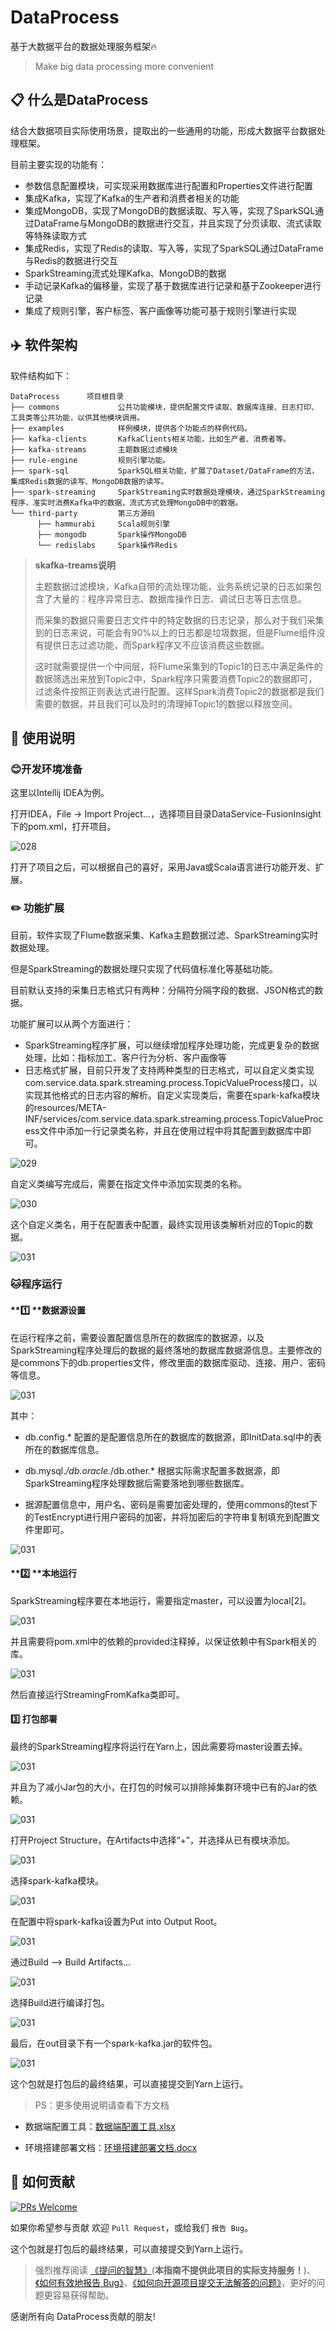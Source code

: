 # DataProcess

基于大数据平台的数据处理服务框架:fire:
> Make big data processing more convenient

## :clipboard: 什么是DataProcess

结合大数据项目实际使用场景，提取出的一些通用的功能，形成大数据平台数据处理框架。

目前主要实现的功能有：  

- 参数信息配置模块，可实现采用数据库进行配置和Properties文件进行配置
- 集成Kafka，实现了Kafka的生产者和消费者相关的功能
- 集成MongoDB，实现了MongoDB的数据读取、写入等，实现了SparkSQL通过DataFrame与MongoDB的数据进行交互，并且实现了分页读取、流式读取等特殊读取方式
- 集成Redis，实现了Redis的读取、写入等，实现了SparkSQL通过DataFrame与Redis的数据进行交互
- SparkStreaming流式处理Kafka、MongoDB的数据
- 手动记录Kafka的偏移量，实现了基于数据库进行记录和基于Zookeeper进行记录
- 集成了规则引擎，客户标签、客户画像等功能可基于规则引擎进行实现

## :airplane: 软件架构

软件结构如下：  
```
DataProcess      项目根目录
├── commons             公共功能模块，提供配置文件读取、数据库连接、日志打印、工具类等公共功能，以供其他模块调用。  
├── examples            样例模块，提供各个功能点的样例代码。  
├── kafka-clients       KafkaClients相关功能，比如生产者、消费者等。
├── kafka-streams       主题数据过滤模块
├── rule-engine         规则引擎功能。
├── spark-sql           SparkSQL相关功能，扩展了Dataset/DataFrame的方法，集成Redis数据的读写、MongoDB数据的读写。  
├── spark-streaming     SparkStreaming实时数据处理模块，通过SparkStreaming程序，准实时消费Kafka中的数据，流式方式处理MongoDB中的数据。
└── third-party         第三方源码
      ├── hammurabi     Scala规则引擎
      ├── mongodb       Spark操作MongoDB
      └── redislabs     Spark操作Redis
```

> **skafka-treams说明**
>
> 主题数据过滤模块，Kafka自带的流处理功能，业务系统记录的日志如果包含了大量的：程序异常日志、数据库操作日志、调试日志等日志信息。
>
> 而采集的数据只需要日志文件中的特定数据的日志记录，那么对于我们采集到的日志来说，可能会有90%以上的日志都是垃圾数据，但是Flume组件没有提供日志过滤功能，而Spark程序又不应该消费这些数据。
>
> 这时就需要提供一个中间层，将Flume采集到的Topic1的日志中满足条件的数据筛选出来放到Topic2中，Spark程序只需要消费Topic2的数据即可，过滤条件按照正则表达式进行配置。这样Spark消费Topic2的数据都是我们需要的数据，并且我们可以及时的清理掉Topic1的数据以释放空间。

## :microphone: 使用说明

###  :blush:开发环境准备

这里以Intellij IDEA为例。

打开IDEA，File -> Import Project…，选择项目目录DataService-FusionInsight下的pom.xml，打开项目。

![028](works/images/028.png) 

打开了项目之后，可以根据自己的喜好，采用Java或Scala语言进行功能开发、扩展。

### :pencil2: ​功能扩展

目前，软件实现了Flume数据采集、Kafka主题数据过滤、SparkStreaming实时数据处理。

但是SparkStreaming的数据处理只实现了代码值标准化等基础功能。

目前默认支持的采集日志格式只有两种：分隔符分隔字段的数据、JSON格式的数据。

功能扩展可以从两个方面进行：

- SparkStreaming程序扩展，可以继续增加程序处理功能，完成更复杂的数据处理，比如：指标加工、客户行为分析、客户画像等
- 日志格式扩展，目前只开发了支持两种类型的日志格式，可以自定义类实现com.service.data.spark.streaming.process.TopicValueProcess接口，以实现其他格式的日志内容的解析。自定义实现类后，需要在spark-kafka模块的resources/META-INF/services/com.service.data.spark.streaming.process.TopicValueProcess文件中添加一行记录类名称，并且在使用过程中将其配置到数据库中即可。

![029](works/images/029.png)

自定义类编写完成后，需要在指定文件中添加实现类的名称。

![030](works/images/030.png)

这个自定义类名，用于在配置表中配置，最终实现用该类解析对应的Topic的数据。

![031](works/images/020.png)

###  :cat:程序运行

#### **:one: **数据源设置

在运行程序之前，需要设置配置信息所在的数据库的数据源，以及SparkStreaming程序处理后的数据的最终落地的数据库数据源信息。主要修改的是commons下的db.properties文件，修改里面的数据库驱动、连接、用户、密码等信息。

![031](works/images/031.png)

其中：

- db.config.* 配置的是配置信息所在的数据库的数据源，即InitData.sql中的表所在的数据库信息。

- db.mysql.*/db.oracle.*/db.other.* 根据实际需求配置多数据源，即SparkStreaming程序处理数据后需要落地到哪些数据库。

- 据源配置信息中，用户名、密码是需要加密处理的，使用commons的test下的TestEncrypt进行用户密码的加密，并将加密后的字符串复制填充到配置文件里即可。

![031](works/images/032.png)



#### **:two: **本地运行

SparkStreaming程序要在本地运行，需要指定master，可以设置为local[2]。

![031](works/images/033.png)

并且需要将pom.xml中的依赖的provided注释掉，以保证依赖中有Spark相关的库。

![031](works/images/034.png)

然后直接运行StreamingFromKafka类即可。

#### **:three:** 打包部署

最终的SparkStreaming程序将运行在Yarn上，因此需要将master设置去掉。

![031](works/images/035.png)

并且为了减小Jar包的大小，在打包的时候可以排除掉集群环境中已有的Jar的依赖。

![031](works/images/036.png)

打开Project Structure，在Artifacts中选择“+”，并选择从已有模块添加。

![031](works/images/037.png)

选择spark-kafka模块。

![031](works/images/038.png)

在配置中将spark-kafka设置为Put into Output Root。

![031](works/images/039.png)

通过Build –> Build Artifacts…

![031](works/images/040.png)

选择Build进行编译打包。

![031](works/images/041.png)

最后，在out目录下有一个spark-kafka.jar的软件包。

![031](works/images/042.png)

这个包就是打包后的最终结果，可以直接提交到Yarn上运行。

> PS：更多使用说明请查看下方文档

- 数据端配置工具：[数据端配置工具.xlsx](works/docs/%E6%95%B0%E6%8D%AE%E7%AB%AF%E9%85%8D%E7%BD%AE%E5%B7%A5%E5%85%B7.xlsx) 

- 环境搭建部署文档：[环境搭建部署文档.docx](works/docs/%E7%8E%AF%E5%A2%83%E6%90%AD%E5%BB%BA%E9%83%A8%E7%BD%B2%E6%96%87%E6%A1%A3.docx)  


##  🤝 如何贡献

[![PRs Welcome](https://img.shields.io/badge/PRs-welcome-brightgreen.svg?style=flat-square)](https://gitee.com/link?target=https%3A%2F%2Fgithub.com%2Fstreamxhub%2Fstreamx%2Fpulls)

如果你希望参与贡献 欢迎 `Pull Request`，或给我们 `报告 Bug`。

这个包就是打包后的最终结果，可以直接提交到Yarn上运行。

> 强烈推荐阅读 [《提问的智慧》](https://gitee.com/link?target=https%3A%2F%2Fgithub.com%2Fryanhanwu%2FHow-To-Ask-Questions-The-Smart-Way)(**本指南不提供此项目的实际支持服务！**)、[《如何有效地报告 Bug》](https://gitee.com/link?target=http%3A%2F%2Fwww.chiark.greenend.org.uk%2F%7Esgtatham%2Fbugs-cn.html)、[《如何向开源项目提交无法解答的问题》](https://gitee.com/link?target=https%3A%2F%2Fzhuanlan.zhihu.com%2Fp%2F25795393)，更好的问题更容易获得帮助。

感谢所有向 DataProcess贡献的朋友!

